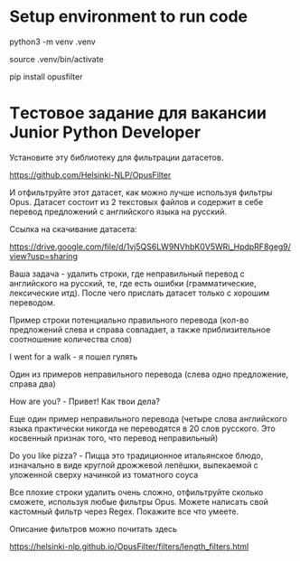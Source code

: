 # Setup environment to run code

python3 -m venv .venv

source .venv/bin/activate

pip install opusfilter




# Tестовое задание для вакансии Junior Python Developer


Установите эту библиотеку для фильтрации датасетов.

https://github.com/Helsinki-NLP/OpusFilter

 
И отфильтруйте этот датасет, как можно лучше используя фильтры Opus.  Датасет состоит из 2 текстовых файлов и содержит в себе перевод предложений с английского языка на русский.


Ссылка на скачивание датасета:

https://drive.google.com/file/d/1vj5QS6LW9NVhbK0V5WRi_HpdpRF8geg9/view?usp=sharing

 
Ваша задача - удалить строки, где неправильный перевод с английского на русский, те, где есть ошибки (грамматические, лексические итд). После чего прислать датасет только с хорошим переводом.


Пример строки потенциально правильного перевода (кол-во предложений слева и справа совпадает, а также приблизительное соотношение количества слов)


I went for a walk - я пошел гулять


Один из примеров неправильного перевода (слева одно предложение,  справа два)


How are you?  - Привет! Как твои дела?


Еще один пример неправильного перевода (четыре слова английского языка практически никогда не переводятся в 20 слов русского. Это косвенный признак того, что перевод неправильный)


Do you like pizza?  - Пицца это традиционное итальянское блюдо, изначально в виде круглой дрожжевой лепёшки, выпекаемой с уложенной сверху начинкой из томатного соуса


Все плохие строки удалить очень сложно, отфильтруйте сколько сможете, используя любые фильтры Opus. Можете написать свой кастомный фильтр через Regex. Покажите все что умеете.

 
Описание фильтров можно почитать здесь

https://helsinki-nlp.github.io/OpusFilter/filters/length_filters.html
